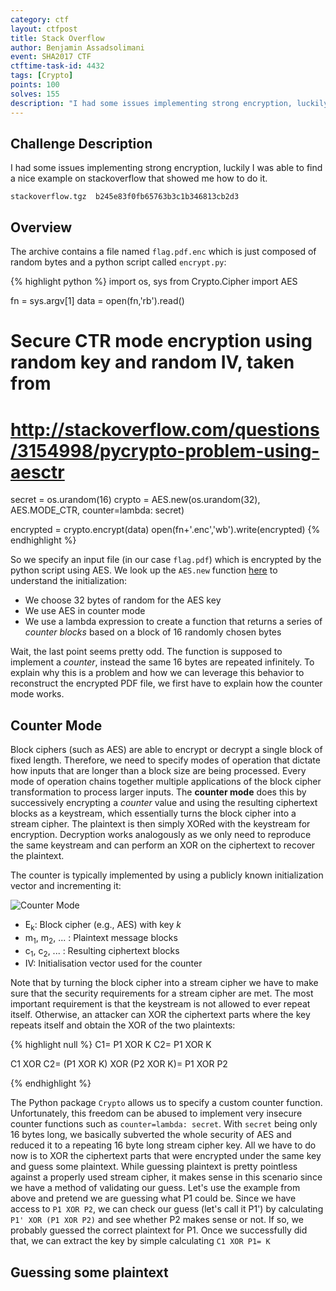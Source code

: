 ```yaml
---
category: ctf
layout: ctfpost
title: Stack Overflow
author: Benjamin Assadsolimani
event: SHA2017 CTF
ctftime-task-id: 4432
tags: [Crypto]
points: 100
solves: 155
description: "I had some issues implementing strong encryption, luckily I was able to find a nice example on stackoverflow that showed me how to do it."
---
```



## Challenge Description

I had some issues implementing strong encryption, luckily I was able to find a nice example on stackoverflow that showed me how to do it.

`stackoverflow.tgz  b245e83f0fb65763b3c1b346813cb2d3`

## Overview

The archive contains a file named `flag.pdf.enc` which is just composed of random bytes and a python script called `encrypt.py`: 

{% highlight python %}
import os, sys
from Crypto.Cipher import AES

fn = sys.argv[1]
data = open(fn,'rb').read()

# Secure CTR mode encryption using random key and random IV, taken from
# http://stackoverflow.com/questions/3154998/pycrypto-problem-using-aesctr
secret = os.urandom(16)
crypto = AES.new(os.urandom(32), AES.MODE_CTR, counter=lambda: secret) 

encrypted = crypto.encrypt(data)
open(fn+'.enc','wb').write(encrypted)
{% endhighlight %}

So we specify an input file (in our case `flag.pdf`) which is encrypted by the python script using AES. We look up the `AES.new` function [here](http://pythonhosted.org/pycrypto/Crypto.Cipher.AES-module.html#new) to understand the initialization:
* We choose 32 bytes of random for the AES key
* We use AES in counter mode
* We use a lambda expression to create a function that returns a series of _counter blocks_ based on a block of 16 randomly chosen bytes

Wait, the last point seems pretty odd. The function is supposed to implement a *counter*, instead the same 16 bytes are repeated infinitely. To explain why this is a problem and how we can leverage this behavior to reconstruct the encrypted PDF file, we first have to explain how the counter mode works.

## Counter Mode

Block ciphers (such as AES) are able to encrypt or decrypt a single block of fixed length. Therefore, we need to specify modes of operation that dictate how inputs that are longer than a block size are being processed. Every mode of operation chains together multiple applications of the block cipher transformation to process larger inputs. The **counter mode** does this by successively encrypting a *counter* value and using the resulting ciphertext blocks as a keystream, which essentially turns the block cipher into a stream cipher. The plaintext is then simply XORed with the keystream for encryption. Decryption works analogously as we only need to reproduce the same keystream and can perform an XOR on the ciphertext to recover the plaintext.

The counter is typically implemented by using a publicly known initialization vector and incrementing it:

![Counter Mode]({{site.url}}/public/images/ctf/sha2017_ctf_stack_overflow_counter_mode.png)

* E<sub>k</sub>: Block cipher (e.g., AES) with key _k_
* m<sub>1</sub>, m<sub>2</sub>, ... : Plaintext message blocks
* c<sub>1</sub>, c<sub>2</sub>, ... : Resulting ciphertext blocks
* IV: Initialisation vector used for the counter

Note that by turning the block cipher into a stream cipher we have to make sure that the security requirements for a stream cipher are met. The most important requirement is that the keystream is not allowed to ever repeat itself. Otherwise, an attacker can XOR the ciphertext parts where the key repeats itself and obtain the XOR of the two plaintexts:

{% highlight null %}
C1= P1 XOR K
C2= P1 XOR K

C1 XOR C2= (P1 XOR K) XOR (P2 XOR K)= P1 XOR P2

{% endhighlight %}

The Python package `Crypto` allows us to specify a custom counter function. Unfortunately, this freedom can be abused to implement very insecure counter functions such as `counter=lambda: secret`. With `secret` being only 16 bytes long, we basically subverted the whole security of AES and reduced it to a repeating 16 byte long stream cipher key. All we have to do now is to XOR the ciphertext parts that were encrypted under the same key and guess some plaintext. While guessing plaintext is pretty pointless against a properly used stream cipher, it makes sense in this scenario since we have a method of validating our guess. Let's use the example from above and pretend we are guessing what P1 could be. Since we have access to `P1 XOR P2`, we can check our guess (let's call it P1') by calculating `P1' XOR (P1 XOR P2)` and see whether P2 makes sense or not. If so, we probably guessed the correct plaintext for P1. Once we successfully did that, we can extract the key by simple calculating `C1 XOR P1= K`

## Guessing some plaintext

	